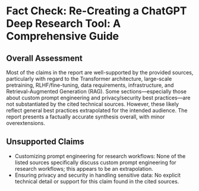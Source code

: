 # Fact Check: Re-Creating a ChatGPT Deep Research Tool: A Comprehensive Guide

## Overall Assessment

Most of the claims in the report are well-supported by the provided sources, particularly with regard to the Transformer architecture, large-scale pretraining, RLHF/fine-tuning, data requirements, infrastructure, and Retrieval-Augmented Generation (RAG). Some sections—especially those about custom prompt engineering and privacy/security best practices—are not substantiated by the cited technical sources. However, these likely reflect general best practices extrapolated for the intended audience. The report presents a factually accurate synthesis overall, with minor overextensions.

## Unsupported Claims

- Customizing prompt engineering for research workflows: None of the listed sources specifically discuss custom prompt engineering for research workflows; this appears to be an extrapolation.
- Ensuring privacy and security in handling sensitive data: No explicit technical detail or support for this claim found in the cited sources.

